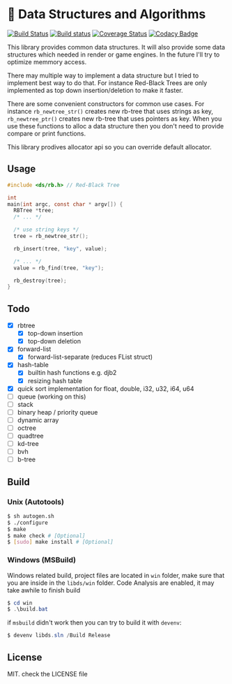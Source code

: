 # 🔗 Data Structures and Algorithms

[![Build Status](https://travis-ci.org/recp/ds.svg?branch=master)](https://travis-ci.org/recp/ds)
[![Build status](https://ci.appveyor.com/api/projects/status/yqpyll64woh39a23/branch/master?svg=true)](https://ci.appveyor.com/project/recp/libds/branch/master)
[![Coverage Status](https://coveralls.io/repos/github/recp/libds/badge.svg?branch=master)](https://coveralls.io/github/recp/libds?branch=master)
[![Codacy Badge](https://api.codacy.com/project/badge/Grade/50b73a3049b9497a97fe7468a9d79d08)](https://www.codacy.com/app/recp/libds?utm_source=github.com&amp;utm_medium=referral&amp;utm_content=recp/libds&amp;utm_campaign=Badge_Grade)

This library provides common data structures. It will also provide some data structures which needed in render or game engines. In the future I'll try to optimize memmory access. 

There may multiple way to implement a data structure but I tried to implement best way to do that. For instance Red-Black Trees are only implemented as top down insertion/deletion to make it faster. 

There are some convenient constructors for common use cases. For instance `rb_newtree_str()` creates new rb-tree that uses strings as key, `rb_newtree_ptr()` creates new rb-tree that uses pointers as key. When you use these functions to alloc a data structure then you don't need to provide compare or print functions. 

This library prodives allocator api so you can override default allocator. 

## Usage

```C
#include <ds/rb.h> // Red-Black Tree

int
main(int argc, const char * argv[]) {
  RBTree *tree;
  /* ... */

  /* use string keys */
  tree = rb_newtree_str();

  rb_insert(tree, "key", value);

  /* ... */
  value = rb_find(tree, "key");

  rb_destroy(tree);
}

```

## Todo
- [x] rbtree
   - [x] top-down insertion
   - [x] top-down deletion
- [x] forward-list
  - [x] forward-list-separate (reduces FList struct)
- [x] hash-table
   - [x] builtin hash functions e.g. djb2
   - [x] resizing hash table
- [x] quick sort implementation for float, double, i32, u32, i64, u64
- [ ] queue (working on this)
- [ ] stack
- [ ] binary heap / priority queue
- [ ] dynamic array
- [ ] octree
- [ ] quadtree
- [ ] kd-tree
- [ ] bvh
- [ ] b-tree

## Build

### Unix (Autotools)

```bash
$ sh autogen.sh
$ ./configure
$ make
$ make check # [Optional]
$ [sudo] make install # [Optional]
```

### Windows (MSBuild)
Windows related build, project files are located in `win` folder,
make sure that you are inside in the `libds/win` folder.
Code Analysis are enabled, it may take awhile to finish build

```Powershell
$ cd win
$ .\build.bat
```
if `msbuild` didn't work then you can try to build it with `devenv`:
```Powershell
$ devenv libds.sln /Build Release
```

## License
MIT. check the LICENSE file
